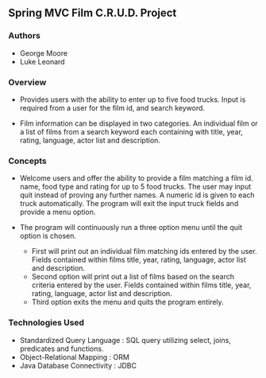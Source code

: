 ## Spring MVC Film C.R.U.D. Project

### Authors
 * George Moore
 * Luke Leonard

### Overview

* Provides users with the ability to enter up to five food trucks. Input is required from a user for the film id, and search keyword.

* Film information can be displayed in two categories. An individual film or a list of films from a search keyword each containing with title, year, rating, language, actor list and description.

### Concepts

* Welcome users and offer the ability to provide a film matching a film id. name, food type and rating for up to 5 food trucks. The user may input quit instead of proving any further names. A numeric id is given to each truck automatically. The program will exit the input truck fields and provide a menu option.


* The program will continuously run a three option menu until the quit option is chosen.

	* First will print out an individual film matching ids entered by the user. Fields contained within films title, year, rating, language, actor list and description.
	* Second option will print out a list of films based on the search criteria entered by the user. Fields contained within films title, year, rating, language, actor list and description.
	* Third option exits the menu and quits the program entirely.


### Technologies Used

* Standardized Query Language  : SQL query utilizing select, joins, predicates and functions.
* Object-Relational Mapping : ORM
* Java Database Connectivity :  JDBC
